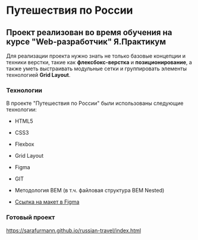 # Путешествия по России
## Проект реализован во время обучения на курсе "Web-разработчик" Я.Практикум  

Для реализации проекта нужно знать не только базовые концепции и техники верстки, такие как **флексбокс-верстка** и **позиционирование**, а также уметь выстраивать модульные сетки и группировать элементы технологией **Grid Layout**.  

### Технологии
В проекте "Путешествия по России" были использованы следующие технологии:
* HTML5
* CSS3
* Flexbox
* Grid Layout
* Figma
* GIT
* Методология BEM (в т.ч. файловая структура BEM Nested)

* [Ссылка на макет в Figma](https://www.figma.com/file/5S2WSbEFL6awjVWJ0NWL8Q/Sprint-3_-Russia-_-desktop-mobile?node-id=28503%3A0)

### Готовый проект
https://sarafurmann.github.io/russian-travel/index.html